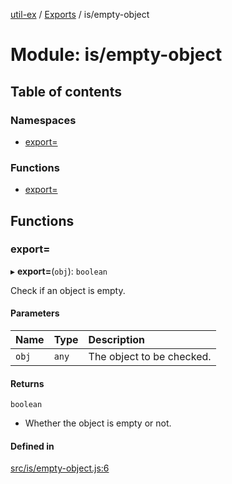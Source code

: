 [util-ex](../README.md) / [Exports](../modules.md) / is/empty-object

# Module: is/empty-object

## Table of contents

### Namespaces

- [export&#x3D;](is_empty_object.export_.md)

### Functions

- [export&#x3D;](is_empty_object.md#export&#x3D;)

## Functions

### export&#x3D;

▸ **export=**(`obj`): `boolean`

Check if an object is empty.

#### Parameters

| Name | Type | Description |
| :------ | :------ | :------ |
| `obj` | `any` | The object to be checked. |

#### Returns

`boolean`

- Whether the object is empty or not.

#### Defined in

[src/is/empty-object.js:6](https://github.com/snowyu/util-ex.js/blob/10dfb41/src/is/empty-object.js#L6)

